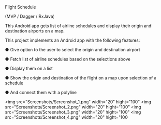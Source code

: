 Flight Schedule

(MVP / Dagger / RxJava)

This Android app gets list of airline schedules and display their origin and destination airports on a map.

This project implements an Android app with the following features:

 ●	Give option to the user to select the origin and destination airport
 
 ●	Fetch list of airline schedules based on the selections above
 
 ●	Display them on a list
 
 ●	Show the origin and destination of the flight on a map upon selection of a schedule
 
 ●	And connect them with a polyline
 
 <img src="Screenshots/Screenshot_1.png" width="20" hight="100"
 <img src="Screenshots/Screenshot_2.png" width="20" hight="100"
 <img src="Screenshots/Screenshot_3.png" width="20" hight="100"
 <img src="Screenshots/Screenshot_4.png" width="20" hight="100
